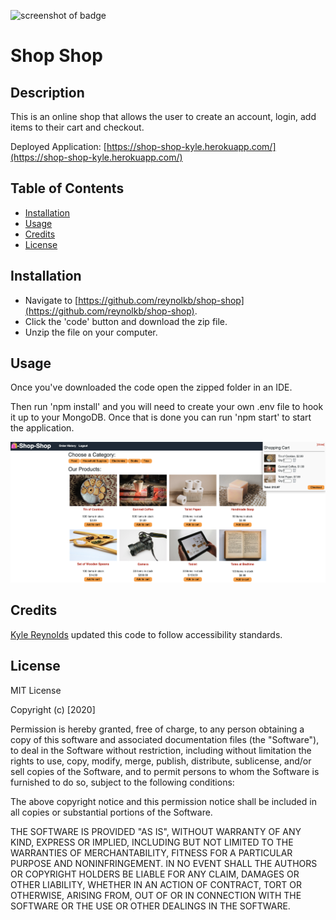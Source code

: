 ![screenshot of badge](https://img.shields.io/badge/license-MIT-blue.svg)

# Shop Shop

## Description

This is an online shop that allows the user to create an account, login, add items to their cart and checkout.

Deployed Application: [https://shop-shop-kyle.herokuapp.com/](https://shop-shop-kyle.herokuapp.com/)

## Table of Contents

- [Installation](#installation)
- [Usage](#usage)
- [Credits](#credits)
- [License](#license)

## Installation
- Navigate to [https://github.com/reynolkb/shop-shop](https://github.com/reynolkb/shop-shop).
- Click the 'code' button and download the zip file.
- Unzip the file on your computer.

## Usage

Once you've downloaded the code open the zipped folder in an IDE.

Then run 'npm install' and you will need to create your own .env file to hook it up to your MongoDB. Once that is done you can run 'npm start' to start the application.

![screenshot of application](./screenshot.png)

## Credits

[Kyle Reynolds](https://github.com/reynolkb) updated this code to follow accessibility standards.

## License

MIT License

Copyright (c) [2020]

Permission is hereby granted, free of charge, to any person obtaining a copy
of this software and associated documentation files (the "Software"), to deal
in the Software without restriction, including without limitation the rights
to use, copy, modify, merge, publish, distribute, sublicense, and/or sell
copies of the Software, and to permit persons to whom the Software is
furnished to do so, subject to the following conditions:

The above copyright notice and this permission notice shall be included in all
copies or substantial portions of the Software.

THE SOFTWARE IS PROVIDED "AS IS", WITHOUT WARRANTY OF ANY KIND, EXPRESS OR
IMPLIED, INCLUDING BUT NOT LIMITED TO THE WARRANTIES OF MERCHANTABILITY,
FITNESS FOR A PARTICULAR PURPOSE AND NONINFRINGEMENT. IN NO EVENT SHALL THE
AUTHORS OR COPYRIGHT HOLDERS BE LIABLE FOR ANY CLAIM, DAMAGES OR OTHER
LIABILITY, WHETHER IN AN ACTION OF CONTRACT, TORT OR OTHERWISE, ARISING FROM,
OUT OF OR IN CONNECTION WITH THE SOFTWARE OR THE USE OR OTHER DEALINGS IN THE
SOFTWARE.
